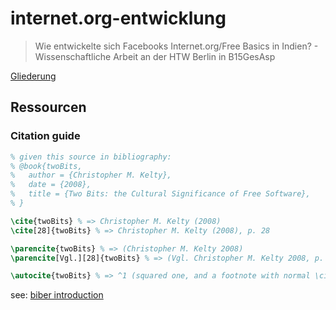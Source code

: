 # internet.org-entwicklung

> Wie entwickelte sich Facebooks Internet.org/Free Basics in Indien? - Wissenschaftliche Arbeit an der HTW Berlin in B15GesAsp

[Gliederung](https://github.com/jneidel/internet.org-entwicklung/blob/gliederung/gliederung.md#readme)

## Ressourcen

### Citation guide

```tex
% given this source in bibliography:
% @book{twoBits,
%   author = {Christopher M. Kelty},
%   date = {2008},
%   title = {Two Bits: the Cultural Significance of Free Software},
% }

\cite{twoBits} % => Christopher M. Kelty (2008)
\cite[28]{twoBits} % => Christopher M. Kelty (2008), p. 28

\parencite{twoBits} % => (Christopher M. Kelty 2008)
\parencite[Vgl.][28]{twoBits} % => (Vgl. Christopher M. Kelty 2008, p. 28)

\autocite{twoBits} % => ^1 (squared one, and a footnote with normal \cite)
```

see: [biber introduction](https://en.wikibooks.org/wiki/LaTeX/Bibliographies_with_biblatex_and_biber)

